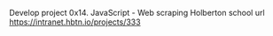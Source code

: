 Develop project
0x14. JavaScript - Web scraping
Holberton school
url https://intranet.hbtn.io/projects/333
